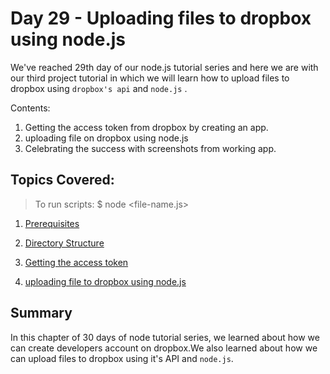 # Day 29 - Uploading files to dropbox using node.js

We've reached 29th day of our node.js tutorial series and here we are with our third project tutorial in which we will learn how to upload files to dropbox using `dropbox's api` and `node.js` .

Contents:

1. Getting the access token from dropbox by creating an app.
2. uploading file on dropbox using node.js
3. Celebrating the success with screenshots from working app.

## Topics Covered:

> To run scripts: \$ node <file-name.js>

1. [Prerequisites]()

2. [Directory Structure]()

3. [Getting the access token]()

4. [uploading file to dropbox using node.js]()

## Summary

In this chapter of 30 days of node tutorial series, we learned about how we can create developers account on dropbox.We also learned about how we can upload files to dropbox using it's API and `node.js`.
